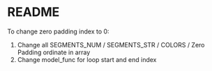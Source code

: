 # README

To change zero padding index to 0:
1. Change all SEGMENTS_NUM / SEGMENTS_STR / COLORS / Zero Padding ordinate in array
2. Change model_func for loop start and end index